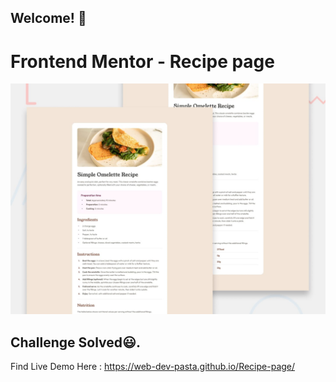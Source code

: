 ## Welcome! 👋

# Frontend Mentor - Recipe page

![Design preview for the Recipe page coding challenge](./preview.jpg)

## Challenge Solved😃.

Find Live Demo Here : https://web-dev-pasta.github.io/Recipe-page/

